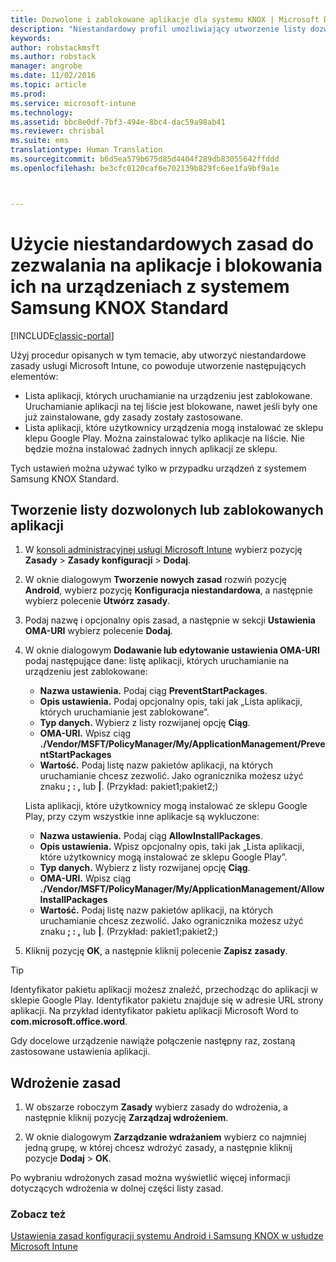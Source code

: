```yaml
---
title: Dozwolone i zablokowane aplikacje dla systemu KNOX | Microsoft Docs
description: "Niestandardowy profil umożliwiający utworzenie listy dozwolonych i zablokowanych aplikacji dla systemu KNOX."
keywords: 
author: robstackmsft
ms.author: robstack
manager: angrobe
ms.date: 11/02/2016
ms.topic: article
ms.prod: 
ms.service: microsoft-intune
ms.technology: 
ms.assetid: bbc8e0df-7bf3-494e-8bc4-dac59a98ab41
ms.reviewer: chrisbal
ms.suite: ems
translationtype: Human Translation
ms.sourcegitcommit: b6d5ea579b675d85d4404f289db83055642ffddd
ms.openlocfilehash: be3cfc0120caf6e702139b829fc6ee1fa9bf9a1e



---
```

# <a name="use-custom-policies-to-allow-and-block-apps-for-samsung-knox-standard-devices"></a>Użycie niestandardowych zasad do zezwalania na aplikacje i blokowania ich na urządzeniach z systemem Samsung KNOX Standard

[!INCLUDE[classic-portal](../includes/classic-portal.md)]

Użyj procedur opisanych w tym temacie, aby utworzyć niestandardowe zasady usługi Microsoft Intune, co powoduje utworzenie następujących elementów:

- Lista aplikacji, których uruchamianie na urządzeniu jest zablokowane. Uruchamianie aplikacji na tej liście jest blokowane, nawet jeśli były one już zainstalowane, gdy zasady zostały zastosowane.
- Lista aplikacji, które użytkownicy urządzenia mogą instalować ze sklepu klepu Google Play. Można zainstalować tylko aplikacje na liście. Nie będzie można instalować żadnych innych aplikacji ze sklepu.

Tych ustawień można używać tylko w przypadku urządzeń z systemem Samsung KNOX Standard.

## <a name="to-create-an-allowed-or-blocked-app-list"></a>Tworzenie listy dozwolonych lub zablokowanych aplikacji

1. W [konsoli administracyjnej usługi Microsoft Intune](https://manage.microsoft.com/) wybierz pozycję **Zasady** &gt; **Zasady konfiguracji** &gt; **Dodaj**.
2. W oknie dialogowym **Tworzenie nowych zasad** rozwiń pozycję **Android**, wybierz pozycję **Konfiguracja niestandardowa**, a następnie wybierz polecenie **Utwórz zasady**.
3. Podaj nazwę i opcjonalny opis zasad, a następnie w sekcji **Ustawienia OMA-URI** wybierz polecenie **Dodaj**.
4. W oknie dialogowym **Dodawanie lub edytowanie ustawienia OMA-URI** podaj następujące dane: listę aplikacji, których uruchamianie na urządzeniu jest zablokowane:
    
    - **Nazwa ustawienia.** Podaj ciąg **PreventStartPackages**.
    - **Opis ustawienia.** Podaj opcjonalny opis, taki jak „Lista aplikacji, których uruchamianie jest zablokowane”.
    -   **Typ danych.** Wybierz z listy rozwijanej opcję **Ciąg**.
    -   **OMA-URI.** Wpisz ciąg **./Vendor/MSFT/PolicyManager/My/ApplicationManagement/PreventStartPackages**
    -   **Wartość.** Podaj listę nazw pakietów aplikacji, na których uruchamianie chcesz zezwolić. Jako ogranicznika możesz użyć znaku **; : ,** lub **|**. (Przykład: pakiet1;pakiet2;)

    Lista aplikacji, które użytkownicy mogą instalować ze sklepu Google Play, przy czym wszystkie inne aplikacje są wykluczone:

    - **Nazwa ustawienia.** Podaj ciąg **AllowInstallPackages**.
    - **Opis ustawienia.** Wpisz opcjonalny opis, taki jak „Lista aplikacji, które użytkownicy mogą instalować ze sklepu Google Play”.
    - **Typ danych.** Wybierz z listy rozwijanej opcję **Ciąg**.
    - **OMA-URI.** Wpisz ciąg **./Vendor/MSFT/PolicyManager/My/ApplicationManagement/AllowInstallPackages**
    - **Wartość.** Podaj listę nazw pakietów aplikacji, na których uruchamianie chcesz zezwolić. Jako ogranicznika możesz użyć znaku **; : ,** lub **|**. (Przykład: pakiet1;pakiet2;)

4. Kliknij pozycję **OK**, a następnie kliknij polecenie **Zapisz zasady**. 

>[!TIP]
> Identyfikator pakietu aplikacji możesz znaleźć, przechodząc do aplikacji w sklepie Google Play. Identyfikator pakietu znajduje się w adresie URL strony aplikacji. Na przykład identyfikator pakietu aplikacji Microsoft Word to **com.microsoft.office.word**.

Gdy docelowe urządzenie nawiąże połączenie następny raz, zostaną zastosowane ustawienia aplikacji.


## <a name="deploy-the-policy"></a>Wdrożenie zasad

1.  W obszarze roboczym **Zasady** wybierz zasady do wdrożenia, a następnie kliknij pozycję **Zarządzaj wdrożeniem**.

2.  W oknie dialogowym **Zarządzanie wdrażaniem** wybierz co najmniej jedną grupę, w której chcesz wdrożyć zasady, a następnie kliknij pozycje **Dodaj** &gt; **OK**.

 
Po wybraniu wdrożonych zasad można wyświetlić więcej informacji dotyczących wdrożenia w dolnej części listy zasad.

### <a name="see-also"></a>Zobacz też
[Ustawienia zasad konfiguracji systemu Android i Samsung KNOX w usłudze Microsoft Intune](android-policy-settings-in-microsoft-intune.md)



<!--HONumber=Dec16_HO2-->


